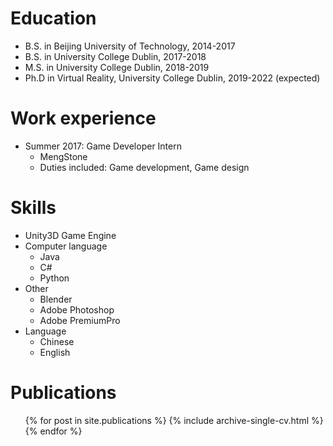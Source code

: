 

Education
======
* B.S. in Beijing University of Technology, 2014-2017
* B.S. in University College Dublin, 2017-2018
* M.S. in University College Dublin, 2018-2019
* Ph.D in Virtual Reality, University College Dublin, 2019-2022 (expected)

Work experience
======
* Summer 2017: Game Developer Intern
  * MengStone
  * Duties included: Game development, Game design
  
Skills
======
* Unity3D Game Engine
* Computer language
  * Java
  * C#
  * Python
* Other
  * Blender
  * Adobe Photoshop
  * Adobe PremiumPro
* Language
  * Chinese
  * English

Publications
======
  <ul>{% for post in site.publications %}
    {% include archive-single-cv.html %}
  {% endfor %}</ul>

